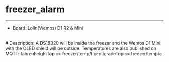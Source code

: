 # freezer_alarm
---

- Board: Lolin(Wemos) D1 R2 & Mini
<br>
# Description:
A DS18B20 will be inside the freezer and the Wemos D1 Mini with the OLED shield will be outside.
Temperatures are also published on MQTT:
  fahrenheightTopic= freezer/temp/f
  centigradeTopic= freezer/temp/c
